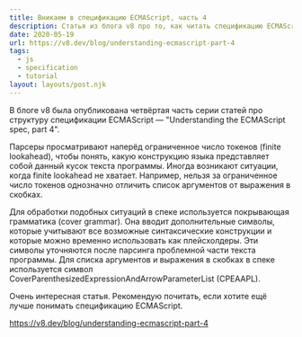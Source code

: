 ```yaml
---
title: Вникаем в спецификацию ECMAScript, часть 4
description: Статья из блога v8 про то, как читать спецификацию ECMAScript
date: 2020-05-19
url: https://v8.dev/blog/understanding-ecmascript-part-4
tags:
  - js
  - specification
  - tutorial
layout: layouts/post.njk
---
```

В блоге v8 была опубликована четвёртая часть серии статей про структуру спецификации ECMAScript — "Understanding the ECMAScript spec, part 4".

Парсеры просматривают наперёд ограниченное число токенов (finite lookahead), чтобы понять, какую конструкцию языка представляет собой данный кусок текста программы. Иногда возникают ситуации, когда finite lookahead не хватает. Например, нельзя за ограниченное число токенов однозначно отличить список аргументов от выражения в скобках.

Для обработки подобных ситуаций в спеке используется покрывающая грамматика (cover grammar). Она вводит дополнительные символы, которые учитывают все возможные синтаксические конструкции и которые можно временно использовать как плейсхолдеры. Эти символы уточняются после парсинга проблемной части текста программы. Для списка аргументов и выражения в скобках в спеке используется символ CoverParenthesizedExpressionAndArrowParameterList (CPEAAPL).

Очень интересная статья. Рекомендую почитать, если хотите ещё лучше понимать спецификацию ECMAScript.

https://v8.dev/blog/understanding-ecmascript-part-4
